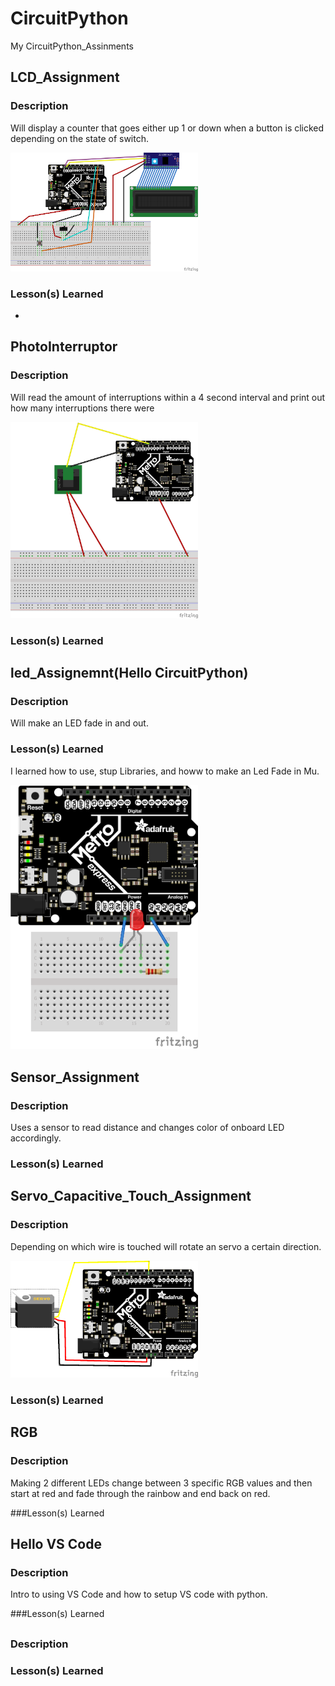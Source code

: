 # CircuitPython
My CircuitPython_Assinments

## LCD_Assignment 

### Description
Will display a counter that goes either up 1 or down when a button is clicked depending on the state of switch.


<img src="media/LCDWiring.png" width="300">

### Lesson(s) Learned
*


## PhotoInterruptor

### Description
Will read the amount of interruptions within a 4 second interval and print out how many interruptions there were


<img src="media/Photointerrupter%20assignment.png" width="300">

### Lesson(s) Learned


## led_Assignemnt(Hello CircuitPython)

### Description
Will make an LED fade in and out.

### Lesson(s) Learned
I learned how to use, stup Libraries, and howw to make an Led Fade in Mu.


<img src="media/LED_Fade_Fritzing_bb.png" width="300">


## Sensor_Assignment

### Description
Uses a sensor to read distance and changes color of onboard LED accordingly.

### Lesson(s) Learned



## Servo_Capacitive_Touch_Assignment 

### Description
Depending on which wire is touched will rotate an servo a certain direction.

<img src="media/Servo_bb.png" width="300">

### Lesson(s) Learned


## RGB

### Description
Making 2 different LEDs change between 3 specific RGB values and then start at red and fade through the rainbow and end back on red.

###Lesson(s) Learned


## Hello VS Code

### Description
Intro to using VS Code and how to setup VS code with python.

###Lesson(s) Learned


##

### Description

### Lesson(s) Learned
